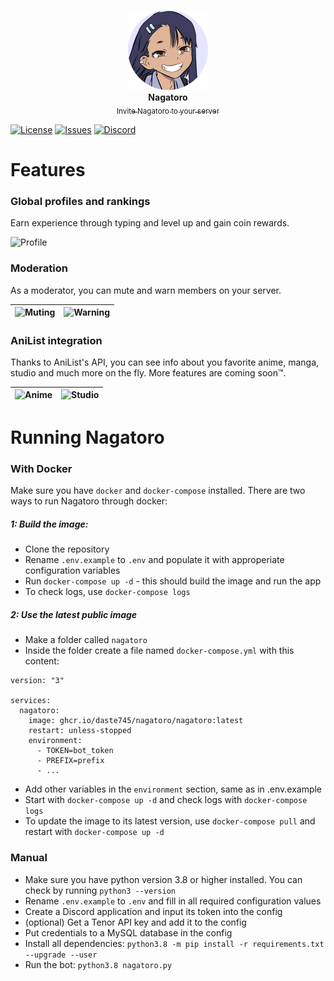 <p align="center">
    <img src="https://raw.githubusercontent.com/daste745/nagatoro/master/nagatoro.png" width="128" alt="Nagatoro's avatar">
    <br>
    <b>Nagatoro</b>
    <br>
    <a href="https://discordapp.com/oauth2/authorize?client_id=672485626179747864&scope=bot&permissions=8262"><sub>Invite Nagatoro to your server</sub></a>
</p>

[![License](https://img.shields.io/github/license/daste745/nagatoro?style=flat-square)](./LICENSE)
[![Issues](https://img.shields.io/github/issues/daste745/nagatoro?style=flat-square)](https://github.com/daste745/nagatoro/issues)
[![Discord](https://img.shields.io/discord/675787405889896478?logo=discord&style=flat-square)](https://discord.gg/qDzU7gd)

# Features
### Global profiles and rankings

Earn experience through typing and level up and gain coin rewards. 

![Profile](https://cdn.discordapp.com/attachments/483273472555089930/714646948283547729/unknown.png)

### Moderation

As a moderator, you can mute and warn members on your server.

![Muting](https://cdn.discordapp.com/attachments/483273472555089930/714647821189513226/unknown.png) | ![Warning](https://cdn.discordapp.com/attachments/483273472555089930/714648476495118416/unknown.png)
:-:|:-:

### AniList integration

Thanks to AniList's API, you can see info about you favorite anime, manga, studio and much more on the fly. More features are coming soon™️.

![Anime](https://cdn.discordapp.com/attachments/483273472555089930/714651179405279292/unknown.png) | ![Studio](https://cdn.discordapp.com/attachments/483273472555089930/714651416211226704/unknown.png)
:-:|:-:

# Running Nagatoro
### With Docker
Make sure you have `docker` and `docker-compose` installed.
There are two ways to run Nagatoro through docker:
##### 1: Build the image:
- Clone the repository
- Rename `.env.example` to `.env` and populate it with approperiate configuration variables
- Run `docker-compose up -d` - this should build the image and run the app
- To check logs, use `docker-compose logs`

##### 2: Use the latest public image
- Make a folder called `nagatoro`
- Inside the folder create a file named `docker-compose.yml` with this content:
```
version: "3"

services:
  nagatoro:
    image: ghcr.io/daste745/nagatoro/nagatoro:latest
    restart: unless-stopped
    environment:
      - TOKEN=bot_token
      - PREFIX=prefix
      - ...
```
- Add other variables in the `environment` section, same as in .env.example
- Start with `docker-compose up -d` and check logs with `docker-compose logs`
- To update the image to its latest version, use `docker-compose pull` and restart with `docker-compose up -d`

### Manual
- Make sure you have python version 3.8 or higher installed. You can check by running `python3 --version`
- Rename `.env.example` to `.env` and fill in all required configuration values
- Create a Discord application and input its token into the config
- (optional) Get a Tenor API key and add it to the config
- Put credentials to a MySQL database in the config
- Install all dependencies: `python3.8 -m pip install -r requirements.txt --upgrade --user`
- Run the bot: `python3.8 nagatoro.py`
